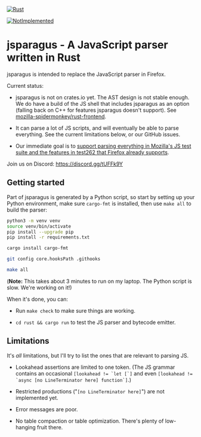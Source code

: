 [![Rust](https://github.com/mozilla-spidermonkey/jsparagus/workflows/Rust/badge.svg)](https://github.com/mozilla-spidermonkey/jsparagus/actions?query=branch%3Amaster)

[![NotImplemented](https://img.shields.io/endpoint?url=https%3A%2F%2Fraw.githubusercontent.com%2Fcodehag%2Fjsparagus%2Fci-results%2F.metrics%2Fbadges/not-implemented.json)](https://github.com/mozilla-spidermonkey/jsparagus/search?q=NotImplemented&unscoped_q=NotImplemented)

# jsparagus - A JavaScript parser written in Rust

jsparagus is intended to replace the JavaScript parser in Firefox.

Current status:

*   jsparagus is not on crates.io yet. The AST design is not stable
    enough.  We do have a build of the JS shell that includes jsparagus
    as an option (falling back on C++ for features jsparagus doesn't
    support). See
    [mozilla-spidermonkey/rust-frontend](https://github.com/mozilla-spidermonkey/rust-frontend).

*   It can parse a lot of JS scripts, and will eventually be able to parse everything.
    See the current limitations below, or our GitHub issues.

*   Our immediate goal is to [support parsing everything in Mozilla's JS
    test suite and the features in test262 that Firefox already
    supports](https://github.com/mozilla-spidermonkey/jsparagus/milestone/1).

Join us on Discord: https://discord.gg/tUFFk9Y


## Getting started

Part of jsparagus is generated by a Python script, so start by setting
up your Python environment, make sure `cargo-fmt` is installed, then
use `make all` to build the parser:

```sh
python3 -m venv venv
source venv/bin/activate
pip install --upgrade pip
pip install -r requirements.txt

cargo install cargo-fmt

git config core.hooksPath .githooks

make all
```

(**Note:** This takes about 3 minutes to run on my laptop. The Python
script is slow. We're working on it!)

When it's done, you can:

*   Run `make check` to make sure things are working.

*   `cd rust && cargo run` to test the JS parser and bytecode emitter.


## Limitations

It's *all* limitations, but I'll try to list the ones that are relevant
to parsing JS.

*   Lookahead assertions are limited to one token. (The JS grammar
    contains an occasional
    ``[lookahead != `let [`]``
    and even
    ``[lookahead != `async [no LineTerminator here] function`]``.)

*   Restricted productions ("`[no LineTerminator here]`") are not implemented yet.

*   Error messages are poor.

*   No table compaction or table optimization. There's plenty of
    low-hanging fruit there.
